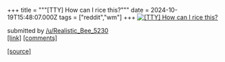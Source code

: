 +++
title = """[TTY] How can I rice this?"""
date = 2024-10-19T15:48:07.000Z
tags = ["reddit","wm"]
+++
[![[TTY] How can I rice this?](https://preview.redd.it/sfdkgxwzhqvd1.png?width=640&crop=smart&auto=webp&s=2a86869aecd468ceda3daf2b9d4582ce5090c86b "[TTY] How can I rice this?")](https://www.reddit.com/r/unixporn/comments/1g7bsq3/tty_how_can_i_rice_this/)

submitted by [/u/Realistic\_Bee\_5230](https://www.reddit.com/user/Realistic_Bee_5230)  
[\[link\]](https://i.redd.it/sfdkgxwzhqvd1.png) [\[comments\]](https://www.reddit.com/r/unixporn/comments/1g7bsq3/tty_how_can_i_rice_this/)

[[source]](https://www.reddit.com/r/unixporn/comments/1g7bsq3/tty_how_can_i_rice_this/)
